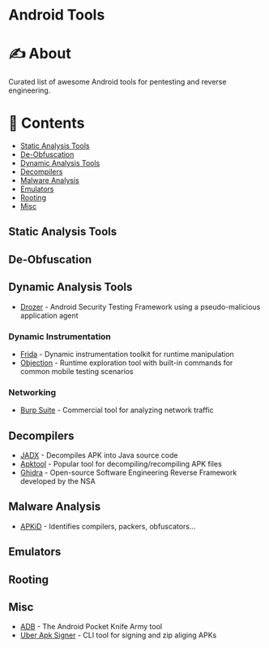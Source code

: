 # Android Tools

# ✍️ About

Curated list of awesome Android tools for pentesting and reverse engineering.

# 📝 Contents
- [Static Analysis Tools](#static-analysis-tools)
- [De-Obfuscation](#de-obfuscation)
- [Dynamic Analysis Tools](#dynamic-analysis-tools)
- [Decompilers](#decompilers)
- [Malware Analysis](#malware-analysis)
- [Emulators](#emulators)
- [Rooting](#rooting)
- [Misc](#misc)

## Static Analysis Tools

## De-Obfuscation

## Dynamic Analysis Tools
- [Drozer](./tools/drozer.md) - Android Security Testing Framework using a pseudo-malicious application agent

### Dynamic Instrumentation
- [Frida](../common/tools/frida.md) - Dynamic instrumentation toolkit for runtime manipulation
- [Objection](../common/tools/objection.md) - Runtime exploration tool with built-in commands for common mobile testing scenarios

### Networking
- [Burp Suite](../common/tools/burp-suite.md) - Commercial tool for analyzing network traffic

## Decompilers
- [JADX](./tools/JADX.md) - Decompiles APK into Java source code
- [Apktool](./tools/apktool.md) - Popular tool for decompiling/recompiling APK files
- [Ghidra](./tools/ghidra.md) - Open-source Software Engineering Reverse Framework developed by the NSA

## Malware Analysis
- [APKiD](./tools/APKiD.md) - Identifies compilers, packers, obfuscators...

## Emulators

## Rooting

## Misc
- [ADB](./tools/ADB.md) - The Android Pocket Knife Army tool
- [Uber Apk Signer](./tools/uber-apk-signer.md) - CLI tool for signing and zip aliging APKs